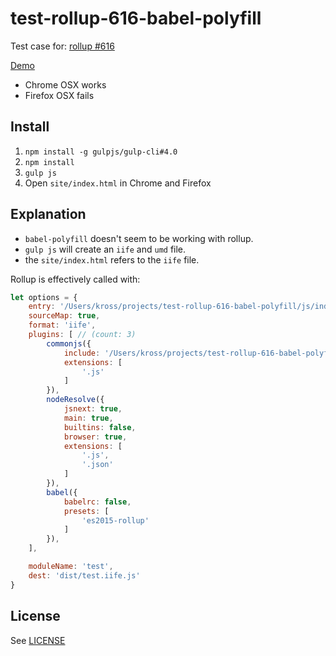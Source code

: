 # test-rollup-616-babel-polyfill

Test case for: [rollup #616](https://github.com/rollup/rollup/issues/616)

[Demo](http://rosskevin.github.io/test-rollup-616-babel-polyfill/) 
  - Chrome OSX works
  - Firefox OSX fails

## Install
1. `npm install -g gulpjs/gulp-cli#4.0`
1. `npm install`
1. `gulp js`
1. Open `site/index.html` in Chrome and Firefox


## Explanation
- `babel-polyfill` doesn't seem to be working with rollup.  
- `gulp js` will create an `iife` and `umd` file.
 - the `site/index.html` refers to the `iife` file.
 
Rollup is effectively called with:

```javascript
let options = {
    entry: '/Users/kross/projects/test-rollup-616-babel-polyfill/js/index.js',
    sourceMap: true,
    format: 'iife',
    plugins: [ // (count: 3)
        commonjs({
            include: '/Users/kross/projects/test-rollup-616-babel-polyfill/node_modules/**',
            extensions: [
                '.js'
            ]
        }),
        nodeResolve({
            jsnext: true,
            main: true,
            builtins: false,
            browser: true,
            extensions: [
                '.js',
                '.json'
            ]
        }),
        babel({
            babelrc: false,
            presets: [
                'es2015-rollup'
            ]
        }),
    ],

    moduleName: 'test',
    dest: 'dist/test.iife.js'
}
```

## License
See [LICENSE](LICENSE.md)
